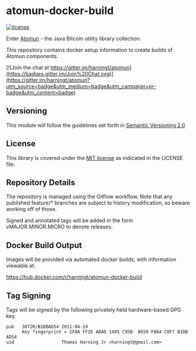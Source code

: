 # atomun-docker-build

[![license](https://img.shields.io/github/license/harningt/atomun-docker-build.svg)][MIT]

Enter [Atomun](https://github.com/harningt/atomun) - the Java Bitcoin utility library collection.

This repository contains docker setup information to create builds of Atomun components.

[![Join the chat at https://gitter.im/harningt/atomun](https://badges.gitter.im/Join%20Chat.svg)](https://gitter.im/harningt/atomun?utm_source=badge&utm_medium=badge&utm_campaign=pr-badge&utm_content=badge)

## Versioning

This module will follow the guidelines set forth in [Semantic Versioning 2.0][SemVer2.0]

## License

This library is covered under the [MIT license][MIT] as indicated in the LICENSE file.

## Repository Details

The repository is managed using the Gitflow workflow. Note that any published
feature/\* branches are subject to history modification, so beware working
off of those.

Signed and annotated tags will be added in the form vMAJOR.MINOR.MICRO to denote
releases.

## Docker Build Output

Images will be provided via automated docker builds, with information viewable at:

https://hub.docker.com/r/harningt/atomun-docker-build

## Tag Signing

Tags will be signed by the following privately held hardware-based GPG key.

    pub   3072R/B1DBAD54 2011-04-19
          Key fingerprint = 2F0A FF2E A8A0 1485 C95B  8650 F0A4 C0F7 B1DB AD54
    uid                  Thomas Harning Jr <harningt@gmail.com>


[MIT]: https://opensource.org/licenses/MIT
[SemVer2.0]: http://semver.org/spec/v2.0.0.html
